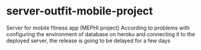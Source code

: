 # server-outfit-mobile-project
Server for mobile fitness app (MEPHI project)
According to problems with configuring the environment of database on heroku and connecting it to the deployed server, the release is going to be delayed for a few days
